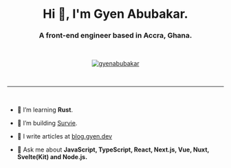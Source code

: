<h1 align="center">Hi 👋, I'm Gyen Abubakar.</h1>
<h3 align="center">A front-end engineer based in Accra, Ghana.</h3>

<br />

<p align="center"> <a href="https://twitter.com/gyenabubakar" target="blank"><img src="https://img.shields.io/twitter/follow/gyenabubakar?logo=twitter&style=for-the-badge" alt="gyenabubakar" /></a> </p>

<br />

***

<br />


<!-- - 🔭 I’m currently working on [TaskSheet: an open-source project management tool built with software engineers in mind.](https://tasksheet.netlify.app) -->

- 🌱 I’m learning **Rust**.

- 👯 I’m building [Survie](https://github.com/gyenabubakar/survie-app).

- 📝 I write articles at [blog.gyen.dev](https://blog.gyen.dev)

- 💬 Ask me about **JavaScript, TypeScript, React, Next.js, Vue, Nuxt, Svelte(Kit) and Node.js.**
